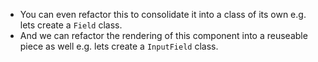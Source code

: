 * You can even refactor this to consolidate it into a class of its own e.g. lets create a `Field` class. 
* And we can refactor the rendering of this component into a reuseable piece as well e.g. lets create a `InputField` class. 

